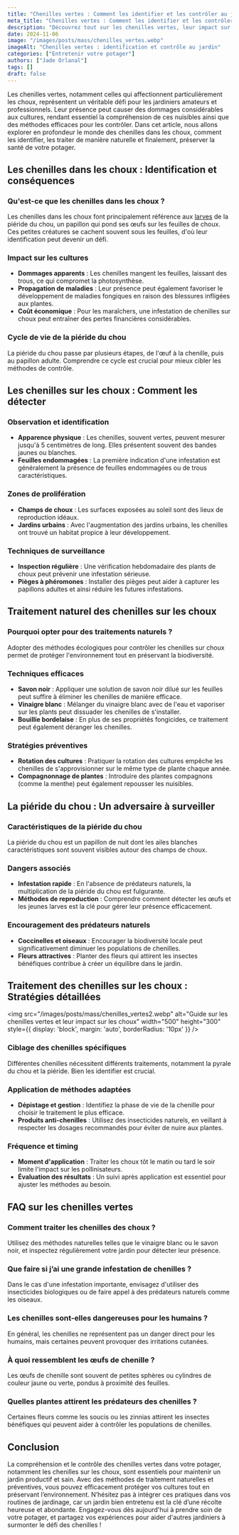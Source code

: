 ```yaml
---
title: "Chenilles vertes : Comment les identifier et les contrôler au jardin"
meta_title: "Chenilles vertes : Comment les identifier et les contrôler au jardin"
description: "Découvrez tout sur les chenilles vertes, leur impact sur les choux et des méthodes de traitement naturelles pour protéger votre jardin."
date: 2024-11-06
image: "/images/posts/mass/chenilles_vertes.webp"
imageAlt: "Chenilles vertes : identification et contrôle au jardin"
categories: ["Entretenir votre potager"]
authors: ["Jade Orlanal"]
tags: []
draft: false
---
```


Les chenilles vertes, notamment celles qui affectionnent particulièrement les choux, représentent un véritable défi pour les jardiniers amateurs et professionnels. Leur présence peut causer des dommages considérables aux cultures, rendant essentiel la compréhension de ces nuisibles ainsi que des méthodes efficaces pour les contrôler. Dans cet article, nous allons explorer en profondeur le monde des chenilles dans les choux, comment les identifier, les traiter de manière naturelle et finalement, préserver la santé de votre potager.

## Les chenilles dans les choux : Identification et conséquences

### Qu'est-ce que les chenilles dans les choux ?

Les chenilles dans les choux font principalement référence aux [larves](larves-hanneton-solutions-naturelles) de la piéride du chou, un papillon qui pond ses œufs sur les feuilles de choux. Ces petites créatures se cachent souvent sous les feuilles, d'où leur identification peut devenir un défi.

### Impact sur les cultures

- **Dommages apparents** : Les chenilles mangent les feuilles, laissant des trous, ce qui compromet la photosynthèse.
- **Propagation de maladies** : Leur présence peut également favoriser le développement de maladies fongiques en raison des blessures infligées aux plantes.
- **Coût économique** : Pour les maraîchers, une infestation de chenilles sur choux peut entraîner des pertes financières considérables.

### Cycle de vie de la piéride du chou

La piéride du chou passe par plusieurs étapes, de l'œuf à la chenille, puis au papillon adulte. Comprendre ce cycle est crucial pour mieux cibler les méthodes de contrôle.

## Les chenilles sur les choux : Comment les détecter

### Observation et identification

- **Apparence physique** : Les chenilles, souvent vertes, peuvent mesurer jusqu'à 5 centimètres de long. Elles présentent souvent des bandes jaunes ou blanches.
- **Feuilles endommagées** : La première indication d'une infestation est généralement la présence de feuilles endommagées ou de trous caractéristiques.

### Zones de prolifération

- **Champs de choux** : Les surfaces exposées au soleil sont des lieux de reproduction idéaux.
- **Jardins urbains** : Avec l'augmentation des jardins urbains, les chenilles ont trouvé un habitat propice à leur développement.

### Techniques de surveillance

- **Inspection régulière** : Une vérification hebdomadaire des plants de choux peut prévenir une infestation sérieuse.
- **Pièges à phéromones** : Installer des pièges peut aider à capturer les papillons adultes et ainsi réduire les futures infestations.

## Traitement naturel des chenilles sur les choux

### Pourquoi opter pour des traitements naturels ?

Adopter des méthodes écologiques pour contrôler les chenilles sur choux permet de protéger l'environnement tout en préservant la biodiversité.

### Techniques efficaces

- **Savon noir** : Appliquer une solution de savon noir dilué sur les feuilles peut suffire à éliminer les chenilles de manière efficace.
- **Vinaigre blanc** : Mélanger du vinaigre blanc avec de l'eau et vaporiser sur les plants peut dissuader les chenilles de s'installer. 
- **Bouillie bordelaise** : En plus de ses propriétés fongicides, ce traitement peut également déranger les chenilles.

### Stratégies préventives

- **Rotation des cultures** : Pratiquer la rotation des cultures empêche les chenilles de s'approvisionner sur le même type de plante chaque année.
- **Compagnonnage de plantes** : Introduire des plantes compagnons (comme la menthe) peut également repousser les nuisibles.

## La piéride du chou : Un adversaire à surveiller

### Caractéristiques de la piéride du chou

La piéride du chou est un papillon de nuit dont les ailes blanches caractéristiques sont souvent visibles autour des champs de choux.

### Dangers associés

- **Infestation rapide** : En l'absence de prédateurs naturels, la multiplication de la piéride du chou est fulgurante.
- **Méthodes de reproduction** : Comprendre comment détecter les œufs et les jeunes larves est la clé pour gérer leur présence efficacement.

### Encouragement des prédateurs naturels

- **Coccinelles et oiseaux** : Encourager la biodiversité locale peut significativement diminuer les populations de chenilles.
- **Fleurs attractives** : Planter des fleurs qui attirent les insectes bénéfiques contribue à créer un équilibre dans le jardin.

## Traitement des chenilles sur les choux : Stratégies détaillées

<img src="/images/posts/mass/chenilles_vertes2.webp" alt="Guide sur les chenilles vertes et leur impact sur les choux" width="500" height="300" style={{ display: 'block', margin: 'auto', borderRadius: '10px' }} /> 

### Ciblage des chenilles spécifiques

Différentes chenilles nécessitent différents traitements, notamment la pyrale du chou et la piéride. Bien les identifier est crucial.

### Application de méthodes adaptées

- **Dépistage et gestion** : Identifiez la phase de vie de la chenille pour choisir le traitement le plus efficace.
- **Produits anti-chenilles** : Utilisez des insecticides naturels, en veillant à respecter les dosages recommandés pour éviter de nuire aux plantes.

### Fréquence et timing

- **Moment d'application** : Traiter les choux tôt le matin ou tard le soir limite l'impact sur les pollinisateurs.
- **Évaluation des résultats** : Un suivi après application est essentiel pour ajuster les méthodes au besoin.

## FAQ sur les chenilles vertes

### Comment traiter les chenilles des choux ?

Utilisez des méthodes naturelles telles que le vinaigre blanc ou le savon noir, et inspectez régulièrement votre jardin pour détecter leur présence.

### Que faire si j’ai une grande infestation de chenilles ?

Dans le cas d'une infestation importante, envisagez d'utiliser des insecticides biologiques ou de faire appel à des prédateurs naturels comme les oiseaux.

### Les chenilles sont-elles dangereuses pour les humains ?

En général, les chenilles ne représentent pas un danger direct pour les humains, mais certaines peuvent provoquer des irritations cutanées.

### À quoi ressemblent les œufs de chenille ?

Les œufs de chenille sont souvent de petites sphères ou cylindres de couleur jaune ou verte, pondus à proximité des feuilles.

### Quelles plantes attirent les prédateurs des chenilles ?

Certaines fleurs comme les soucis ou les zinnias attirent les insectes bénéfiques qui peuvent aider à contrôler les populations de chenilles.

## Conclusion

La compréhension et le contrôle des chenilles vertes dans votre potager, notamment les chenilles sur les choux, sont essentiels pour maintenir un jardin productif et sain. Avec des méthodes de traitement naturelles et préventives, vous pouvez efficacement protéger vos cultures tout en préservant l’environnement. N’hésitez pas à intégrer ces pratiques dans vos routines de jardinage, car un jardin bien entretenu est la clé d’une récolte heureuse et abondante. Engagez-vous dès aujourd'hui à prendre soin de votre potager, et partagez vos expériences pour aider d'autres jardiniers à surmonter le défi des chenilles !